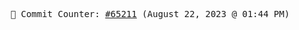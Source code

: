 <p align="center">
    <samp>
        📮 Commit Counter: <a href="https://github.com/Javascript-void0/Javascript-void0/commits/main">#65211</a> (August 22, 2023 @ 01:44 PM)
    </samp>
</p>